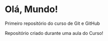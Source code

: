 # Olá, Mundo!
 Primeiro repositório do curso de Git e GitHub

Repositório criado durante uma aula do Curso!
